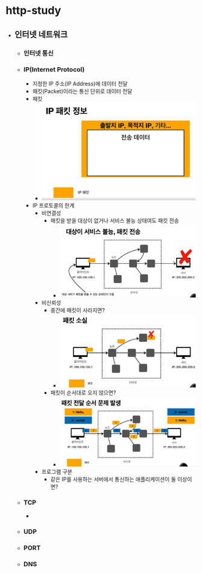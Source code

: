 # http-study

+ ## 인터넷 네트워크
  + ### 인터넷 통신
  + ### IP(Internet Protocol)
    + 지정한 IP 주소(IP Address)에 데이터 전달
    + 패킷(Packet)이라는 통신 단위로 데이터 전달
    + 패킷
      + ![packet.png](images/packet.png)
    + IP 프로토콜의 한계
      + 비연결성
        + 패킷을 받을 대상이 없거나 서비스 불능 상태여도 패킷 전송
          + ![packet-no-connection.png](images/packet-no-connection.png)
      + 비신뢰성
        + 중간에 패킷이 사라지면?
          + ![packet-disapper.png](images/packet-disapper.png)
        + 패킷이 순서대로 오지 않으면?
          + ![packet-no-order.png](images/packet-no-order.png)
      + 프로그램 구분
        + 같은 IP를 사용하는 서버에서 통신하는 애플리케이션이 둘 이상이면?
  + ### TCP
    +    
  + ### UDP
  + ### PORT
  + ### DNS             